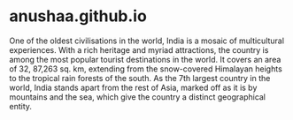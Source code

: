 # anushaa.github.io
One of the oldest civilisations in the world, India is a mosaic of multicultural experiences. With a rich heritage and myriad attractions, the country is among the most popular tourist destinations in the world. It covers an area of 32, 87,263 sq. km, extending from the snow-covered Himalayan heights to the tropical rain forests of the south. As the 7th largest country in the world, India stands apart from the rest of Asia, marked off as it is by mountains and the sea, which give the country a distinct geographical entity.
